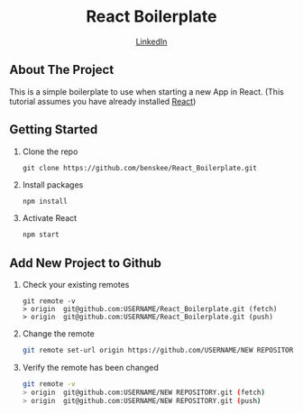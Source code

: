 <h1 align="center">React Boilerplate</h1>
<p align="center"><a href="https://www.linkedin.com/in/ben-skee-software-engineer/">LinkedIn</a>

## About The Project

This is a simple boilerplate to use when starting a new App in React. (This tutorial assumes you have already installed <a href="https://reactjs.org">React</a>)

## Getting Started

1. Clone the repo
    ```shell
    git clone https://github.com/benskee/React_Boilerplate.git
    ```

2. Install packages
    ```sh
    npm install
    ```

3. Activate React

    ```sh 
    npm start
    ```

## Add New Project to Github

1. Check your existing remotes
    ```shell
    git remote -v
    > origin  git@github.com:USERNAME/React_Boilerplate.git (fetch)
    > origin  git@github.com:USERNAME/React_Boilerplate.git (push)
    ```

2. Change the remote
    ```sh
    git remote set-url origin https://github.com/USERNAME/NEW REPOSITORY.git
    ```

3. Verify the remote has been changed

    ```sh 
    git remote -v
    > origin  git@github.com:USERNAME/NEW REPOSITORY.git (fetch)
    > origin  git@github.com:USERNAME/NEW REPOSITORY.git (push)
    ```